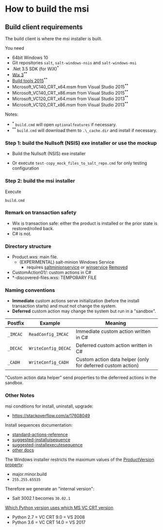 # How to build the msi

## Build client requirements

The build client is where the msi installer is built.

You need
- 64bit Windows 10
- Git repositories `salt`, `salt-windows-nsis` and `salt-windows-msi`
- .Net 3.5 SDK (for WiX)<sup>*</sup>
- [Wix 3](http://wixtoolset.org/releases/)<sup>**</sup>
- [Build tools 2015](https://www.microsoft.com/en-US/download/confirmation.aspx?id=48159)<sup>**</sup>
- Microsoft_VC140_CRT_x64.msm from Visual Studio 2015<sup>**</sup>
- Microsoft_VC140_CRT_x86.msm from Visual Studio 2015<sup>**</sup>
- Microsoft_VC120_CRT_x64.msm from Visual Studio 2013<sup>**</sup>
- Microsoft_VC120_CRT_x86.msm from Visual Studio 2013<sup>**</sup>

Notes:
- <sup>*</sup> `build.cmd` will open `optionalfeatures` if necessary.
- <sup>**</sup> `build.cmd` will download them to `.\_cache.dir` and install if necessary.

### Step 1: build the Nullsoft (NSIS) exe installer or use the mockup

- Build the Nullsoft (NSIS) exe installer

- Or execute `test-copy_mock_files_to_salt_repo.cmd` for only testing configuration

### Step 2: build the msi installer

Execute

    build.cmd

### Remark on transaction safety

- Wix is transaction safe: either the product is installed or the prior state is restored/rolled back.
- C# is not.

### Directory structure

- Product.wxs: main file.
  - (EXPERIMENTAL) salt-minion Windows Service
    - requires [saltminionservice](https://github.com/saltstack/salt/blob/167cdb344732a6b85e6421115dd21956b71ba25a/salt/utils/saltminionservice.py) or [winservice](https://github.com/saltstack/salt/blob/3fb24929c6ebc3bfbe2a06554367f8b7ea980f5e/salt/utils/winservice.py) [Removed](https://github.com/saltstack/salt/commit/8c01aacd9b4d6be2e8cf991e3309e2a378737ea0)
- CustomAction01/: custom actions in C#
- *-discovered-files.wxs: TEMPORARY FILE

### Naming conventions

- **Immediate** custom actions serve initialization (before the install transaction starts) and must not change the system.
- **Deferred** custom action may change the system but run in a "sandbox".

Postfix  | Example                            | Meaning
-------- | ---------------------------------- | -------
`_IMCAC` | `ReadConfig_IMCAC`                 | Immediate custom action written in C#
`_DECAC` | `WriteConfig_DECAC`                | Deferred custom action written in C#
`_CADH`  | `WriteConfig_CADH`                 | Custom action data helper (only for deferred custom action)

"Custom action data helper" send properties to the deferreed actions in the sandbox.

### Other Notes
msi conditions for install, uninstall, upgrade:
- https://stackoverflow.com/a/17608049


Install sequences documentation:

- [standard-actions-reference](https://docs.microsoft.com/en-us/windows/win32/msi/standard-actions-reference)
- [suggested-installuisequence](https://docs.microsoft.com/en-us/windows/win32/msi/suggested-installuisequence)
- [suggested-installexecutesequence](https://docs.microsoft.com/en-us/windows/win32/msi/suggested-installexecutesequence)
- [other docs](https://www.advancedinstaller.com/user-guide/standard-actions.html)

The Windows installer restricts the maximum values of the [ProductVersion property](https://docs.microsoft.com/en-us/windows/win32/msi/productversion):

- major.minor.build
- `255.255.65535`

Therefore we generate an "internal version":
 - Salt 3002.1 becomes `30.02.1`


[Which Python version uses which MS VC CRT version](https://wiki.python.org/moin/WindowsCompilers)

- Python 2.7 = VC CRT 9.0 = VS 2008
- Python 3.6 = VC CRT 14.0 = VS 2017

